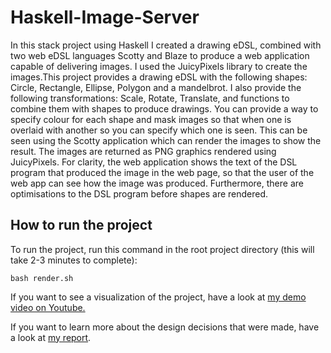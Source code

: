 # Haskell-Image-Server

In this stack project using Haskell I created a drawing eDSL, combined with two web eDSL languages Scotty and Blaze to produce a web application capable of delivering images. I used the JuicyPixels library to create the images.This project provides a drawing eDSL with the following shapes: Circle, Rectangle, Ellipse, Polygon and a mandelbrot. I also provide the following transformations: Scale, Rotate, Translate, and functions to combine them with shapes to produce drawings. You can provide a way to specify colour for each shape and mask images so that when one is overlaid with another so you can specify which one is seen. This can be seen using the Scotty application which can render the images to show the result. The images are returned as PNG graphics rendered using JuicyPixels. For clarity, the web application shows the text of the DSL program that produced the image in the web page, so that the user of the web app can see how the image was produced. Furthermore, there are optimisations to the DSL program before shapes are rendered.

## How to run the project
To run the project, run this command in the root project directory (this will take 2-3 minutes to complete):

`bash render.sh`

If you want to see a visualization of the project, have a look at [my demo video on Youtube.](https://youtu.be/Vwto9clVuf8)

If you want to learn more about the design decisions that were made, have a look at [my report](https://drive.google.com/file/d/1JL6ihBqGrkqpwJQFsJBeFxmkfISoFqMX/view?usp=share_link).
